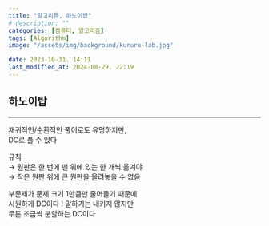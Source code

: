 ```yaml
---
title: "알고리듬, 하노이탑"
# description: ""
categories: [컴퓨터, 알고리즘]
tags: [Algorithm]
image: "/assets/img/background/kururu-lab.jpg"

date: 2023-10-31. 14:11
last_modified_at: 2024-08-29. 22:19
---
```


## 하노이탑

---

재귀적인/순환적인 풀이로도 유명하지만,  
DC로 풀 수 있다  

규칙  
→ 원판은 한 번에 맨 위에 있는 한 개씩 옮겨야  
→ 작은 원판 위에 큰 원판을 올려놓을 수 없음  

부문제가 문제 크기 1만큼만 줄어들기 때문에  
시원하게 DC이다 ! 말하기는 내키지 않지만  
무튼 조금씩 분할하는 DC이다  
